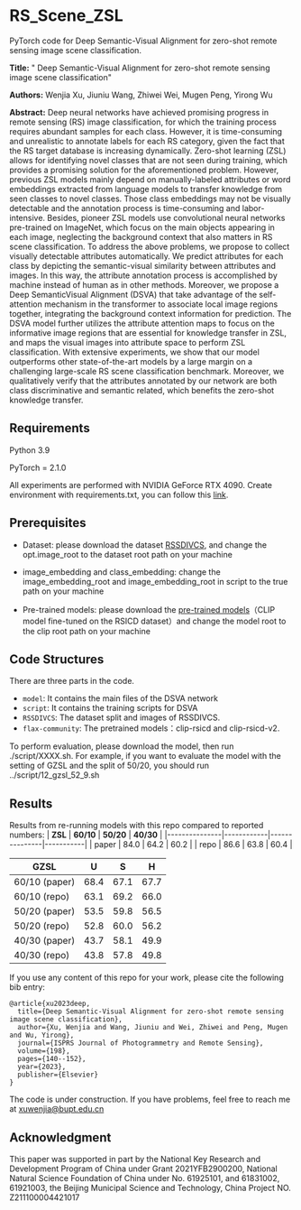 ﻿# **RS_Scene_ZSL**
PyTorch code for Deep Semantic-Visual Alignment for zero-shot remote sensing image scene classification.

**Title:** " Deep Semantic-Visual Alignment for zero-shot remote sensing image scene classification"

**Authors:** Wenjia Xu, Jiuniu Wang, Zhiwei Wei, Mugen Peng, Yirong Wu 

**Abstract:**
Deep neural networks have achieved promising progress in remote sensing (RS) image classification, for which the training process requires abundant samples for each class. However, it is time-consuming and unrealistic to annotate labels for each RS category, given the fact that the RS target database is increasing dynamically. Zero-shot learning (ZSL) allows for identifying novel classes that are not seen during training, which provides a promising solution for the aforementioned problem. However, previous ZSL models mainly depend on manually-labeled attributes or word embeddings extracted from language models to transfer knowledge from seen classes to novel classes. Those class embeddings may not be visually detectable and the annotation process is time-consuming and labor-intensive. Besides, pioneer ZSL models use convolutional neural networks pre-trained on ImageNet, which focus on the main objects appearing in each image, neglecting the background context that also matters in RS scene classification. To address the above problems, we propose to collect visually detectable attributes automatically. We predict attributes for each class by depicting the semantic-visual similarity between attributes and images. In this way, the attribute annotation process is accomplished by machine instead of human as in other methods. Moreover, we propose a Deep SemanticVisual Alignment (DSVA) that take advantage of the self-attention mechanism in the transformer to associate local image regions together, integrating the background context information for prediction. The DSVA model further utilizes the attribute attention maps to focus on the informative image regions that are essential for knowledge transfer in ZSL, and maps the visual images into attribute space to perform ZSL classification. With extensive experiments, we show that our model outperforms other state-of-the-art models by a large margin on a challenging large-scale RS scene classification benchmark. Moreover, we qualitatively verify that the attributes annotated by our network are both class discriminative and semantic related, which benefits the zero-shot knowledge transfer.
## Requirements
Python 3.9

PyTorch = 2.1.0

All experiments are performed with NVIDIA GeForce RTX 4090.
Create environment with requirements.txt, you can follow this [link](https://blog.csdn.net/ft_sunshine/article/details/92215164).

## Prerequisites
- Dataset: please download the dataset [RSSDIVCS](https://ieeexplore.ieee.org/document/9321719), and change the opt.image_root to the dataset root path on your machine
  
- image_embedding and class_embedding: change the  image_embedding_root and image_embedding_root in script to the true path on your machine

- Pre-trained models: please download the [pre-trained models](https://github.com/arampacha/CLIP-rsicd)（CLIP model fine-tuned on the RSICD dataset）and change the model root to the clip root path on your machine

## Code Structures
There are three parts in the code.
 - `model`: It contains the main files of the DSVA network 
 - `script`: It contains the training scripts for DSVA
 - `RSSDIVCS`: The dataset split and images of RSSDIVCS.
 - `flax-community`: The pretrained models：clip-rsicd and clip-rsicd-v2.



To perform evaluation, please download the model, then run ./script/XXXX.sh. 
For example, if you want to evaluate the model with the setting of GZSL and the split of 50/20, you should run ../script/12_gzsl_52_9.sh

## Results
Results from re-running models with this repo compared to reported numbers:
| **ZSL**   | **60/10** | **50/20** | **40/30** |
|---------------|------------|---------------|-----------|
| paper | 84.0 | 64.2 | 60.2 |
| repo | 86.6 | 63.8 | 60.4 |


| **GZSL**       | **U** | **S** | **H** |
|---------------|------------|---------------|-----------|
| 60/10 (paper) | 68.4 | 67.1 | 67.7 |
| 60/10 (repo) | 63.1 | 69.2 | 66.0 |
| 50/20 (paper) | 53.5 | 59.8 | 56.5 |
| 50/20 (repo) | 52.8 | 60.0 | 56.2 |
| 40/30 (paper) | 43.7 | 58.1 | 49.9 |
| 40/30 (repo) | 43.8 | 57.8 | 49.8 |

If you use any content of this repo for your work, please cite the following bib entry:

    @article{xu2023deep,
      title={Deep Semantic-Visual Alignment for zero-shot remote sensing image scene classification},
      author={Xu, Wenjia and Wang, Jiuniu and Wei, Zhiwei and Peng, Mugen and Wu, Yirong},
      journal={ISPRS Journal of Photogrammetry and Remote Sensing},
      volume={198},
      pages={140--152},
      year={2023},
      publisher={Elsevier}
    }

The code is under construction. If you have problems, feel free to reach me at xuwenjia@bupt.edu.cn

## Acknowledgment
This paper was supported in part by the National Key Research and Development Program of China under Grant 2021YFB2900200, National Natural Science Foundation of China under No. 61925101, and 61831002, 61921003, the Beijing Municipal Science and Technology, China Project NO. Z211100004421017


